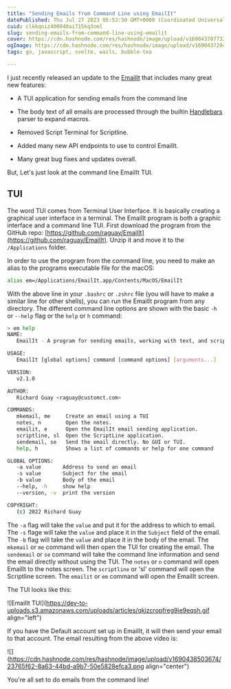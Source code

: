 ```yaml
---
title: "Sending Emails from Command Line using EmailIt"
datePublished: Thu Jul 27 2023 05:53:50 GMT+0000 (Coordinated Universal Time)
cuid: clkkqoiz400040ai715kq3oml
slug: sending-emails-from-command-line-using-emailit
cover: https://cdn.hashnode.com/res/hashnode/image/upload/v1690437077331/c88c3897-ba6e-4081-9afc-26c1aad7ca9c.gif
ogImage: https://cdn.hashnode.com/res/hashnode/image/upload/v1690437204069/6a4826a1-5050-478e-be9c-d6e922315946.gif
tags: go, javascript, svelte, wails, bubble-tea

---
```


I just recently released an update to the [EmailIt](https://GitHub.com/raguay/EmailIt) that includes many great new features:

* A TUI application for sending emails from the command line
    
* The body text of all emails are processed through the builtin [Handlebars](/handlebarsjs.com/) parser to expand macros.
    
* Removed Script Terminal for Scriptline.
    
* Added many new API endpoints to use to control EmailIt.
    
* Many great bug fixes and updates overall.
    

But, Let's just look at the command line EmailIt TUI.

## TUI

The word TUI comes from Terminal User Interface. It is basically creating a graphical user interface in a terminal. The EmailIt program is both a graphic interface and a command line TUI. First download the program from the GitHub repo: [https://github.com/raguay/EmailIt](https://github.com/raguay/EmailIt). Unzip it and move it to the `/Applications` folder.

In order to use the program from the command line, you need to make an alias to the programs executable file for the macOS:

```bash
alias em=/Applications/EmailIt.app/Contents/MacOS/EmailIt
```

With the above line in your `.bashrc` or `.zshrc` file (you will have to make a similar line for other shells), you can run the EmailIt program from any directory. The different command line options are shown with the basic `-h` or `--help` flag or the `help` or `h` command:

```bash
> em help
NAME:
   EmailIt - A program for sending emails, working with text, and scripts.

USAGE:
   EmailIt [global options] command [command options] [arguments...]

VERSION:
   v2.1.0

AUTHOR:
   Richard Guay <raguay@customct.com>

COMMANDS:
   mkemail, me     Create an email using a TUI
   notes, n        Open the notes.
   emailit, e      Open the EmailIt email sending application.
   scriptline, sl  Open the ScriptLine application.
   sendemail, se   Send the email directly. No GUI or TUI.
   help, h         Shows a list of commands or help for one command

GLOBAL OPTIONS:
   -a value       Address to send an email
   -s value       Subject for the email
   -b value       Body of the email
   --help, -h     show help
   --version, -v  print the version

COPYRIGHT:
   (c) 2022 Richard Guay
```

The `-a` flag will take the `value` and put it for the address to which to email. The `-s` flage will take the `value` and place it in the `Subject` field of the email. The `-b` flag will take the `value` and place it in the body of the email. The `mkemail` or `me` command will then open the TUI for creating the email. The `sendemail` or `se` command will take the command line information and send the email directly without using the TUI. The `notes` or `n` command will open EmailIt to the notes screen. The `scriptline` or 'sl' command will open the Scriptline screen. The `emailit` or `em` command will open the EmailIt screen.

The TUI looks like this:

![EmailIt TUI](https://dev-to-uploads.s3.amazonaws.com/uploads/articles/qkjzcropfreg9ie9eqsh.gif align="left")

If you have the Default account set up in EmailIt, it will then send your email to that account. The email resulting from the above video is:

![](https://cdn.hashnode.com/res/hashnode/image/upload/v1690438503674/23765f62-8a63-44bd-a9b7-50e5828efca3.png align="center")

You're all set to do emails from the command line!